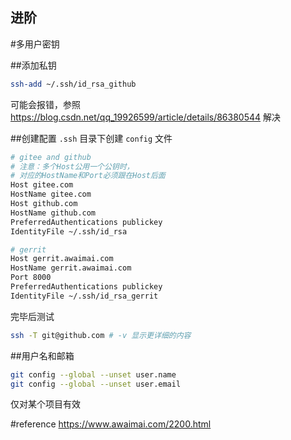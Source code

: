 进阶
---

#多用户密钥

##添加私钥
```sh
ssh-add ~/.ssh/id_rsa_github
```

可能会报错，参照 <https://blog.csdn.net/qq_19926599/article/details/86380544> 解决

##创建配置
`.ssh` 目录下创建 `config` 文件
```sh
# gitee and github
# 注意：多个Host公用一个公钥时，
# 对应的HostName和Port必须跟在Host后面
Host gitee.com
HostName gitee.com
Host github.com
HostName github.com
PreferredAuthentications publickey
IdentityFile ~/.ssh/id_rsa

# gerrit
Host gerrit.awaimai.com
HostName gerrit.awaimai.com
Port 8000
PreferredAuthentications publickey
IdentityFile ~/.ssh/id_rsa_gerrit
```

完毕后测试
```sh
ssh -T git@github.com # -v 显示更详细的内容
```

##用户名和邮箱
```sh
git config --global --unset user.name
git config --global --unset user.email
```
仅对某个项目有效

#reference 
https://www.awaimai.com/2200.html